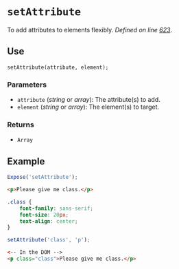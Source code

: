 # `setAttribute`
To add attributes to elements flexibly. _Defined on line [623](../../F.js#L623)_.

## Use
```
setAttribute(attribute, element);
```

### Parameters
* `attribute` (_string_ or _array_): The attribute(s) to add.
* `element` (_string_ or _array_): The element(s) to target.

### Returns
* `Array`

## Example
```javascript
Expose('setAttribute');
```

```html
<p>Please give me class.</p>
```

```css
.class {
	font-family: sans-serif;
	font-size: 20px;
	text-align: center;
}
```

```javascript
setAttribute('class', 'p');
```

```html
<-- In the DOM -->
<p class="class">Please give me class.</p>
```